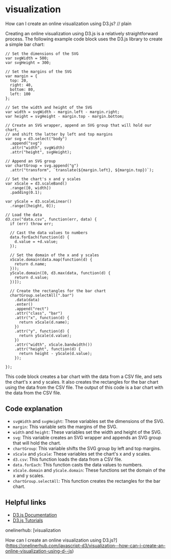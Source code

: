 # visualization

How can I create an online visualization using D3.js?
// plain

Creating an online visualization using D3.js is a relatively straightforward process. The following example code block uses the D3.js library to create a simple bar chart:

```
// Set the dimensions of the SVG
var svgWidth = 500;
var svgHeight = 300;

// Set the margins of the SVG
var margin = {
  top: 20,
  right: 40,
  bottom: 80,
  left: 100
};

// Set the width and height of the SVG
var width = svgWidth - margin.left - margin.right;
var height = svgHeight - margin.top - margin.bottom;

// Create an SVG wrapper, append an SVG group that will hold our chart,
// and shift the latter by left and top margins
var svg = d3.select("body")
  .append("svg")
  .attr("width", svgWidth)
  .attr("height", svgHeight);

// Append an SVG group
var chartGroup = svg.append("g")
  .attr("transform", `translate(${margin.left}, ${margin.top})`);

// Set the chart's x and y scales
var xScale = d3.scaleBand()
  .range([0, width])
  .padding(0.1);

var yScale = d3.scaleLinear()
  .range([height, 0]);

// Load the data
d3.csv("data.csv", function(err, data) {
  if (err) throw err;

  // Cast the data values to numbers
  data.forEach(function(d) {
    d.value = +d.value;
  });

  // Set the domain of the x and y scales
  xScale.domain(data.map(function(d) {
    return d.name;
  }));
  yScale.domain([0, d3.max(data, function(d) {
    return d.value;
  })]);

  // Create the rectangles for the bar chart
  chartGroup.selectAll(".bar")
    .data(data)
    .enter()
    .append("rect")
    .attr("class", "bar")
    .attr("x", function(d) {
      return xScale(d.name);
    })
    .attr("y", function(d) {
      return yScale(d.value);
    })
    .attr("width", xScale.bandwidth())
    .attr("height", function(d) {
      return height - yScale(d.value);
    });

});
```

This code block creates a bar chart with the data from a CSV file, and sets the chart's x and y scales. It also creates the rectangles for the bar chart using the data from the CSV file. The output of this code is a bar chart with the data from the CSV file.

## Code explanation


* `svgWidth` and `svgHeight`: These variables set the dimensions of the SVG.
* `margin`: This variable sets the margins of the SVG.
* `width` and `height`: These variables set the width and height of the SVG.
* `svg`: This variable creates an SVG wrapper and appends an SVG group that will hold the chart.
* `chartGroup`: This variable shifts the SVG group by left and top margins.
* `xScale` and `yScale`: These variables set the chart's x and y scales.
* `d3.csv`: This function loads the data from a CSV file.
* `data.forEach`: This function casts the data values to numbers.
* `xScale.domain` and `yScale.domain`: These functions set the domain of the x and y scales.
* `chartGroup.selectAll`: This function creates the rectangles for the bar chart.

## Helpful links

* [D3.js Documentation](https://github.com/d3/d3/wiki)
* [D3.js Tutorials](https://www.d3indepth.com/)

onelinerhub: [visualization

How can I create an online visualization using D3.js?](https://onelinerhub.com/javascript-d3/visualization--how-can-i-create-an-online-visualization-using-d--js)